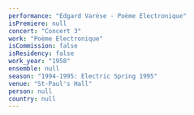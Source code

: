 ```yaml
---
performance: "Edgard Varèse - Poème Electronique"
isPremiere: null
concert: "Concert 3"
work: "Poème Electronique"
isCommission: false
isResidency: false
work_year: "1958"
ensemble: null
season: "1994-1995: Electric Spring 1995"
venue: "St-Paul's Hall"
person: null
country: null
---
```


